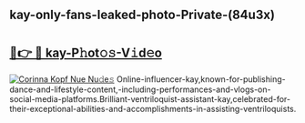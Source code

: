## kay-only-fans​-leaked-photo​-Private-(84u3x)


# <h2><a href="https://mediaupload.pro?title=kay&ref=git">🔗👉 🔴 kay-P𝚑ot𝚘𝚜-V𝚒d𝚎o</a></h2>

[![Corinna Kopf Nue Nu𝚍e𝚜](https://i.imgur.com/0qMVB7G.gif)](https://mediaupload.pro?title=kay&ref=git)
Online-influencer-kay,known-for-publishing-dance-and-lifestyle-content,-including-performances-and-vlogs-on-social-media-platforms.Brilliant-ventriloquist-assistant-kay,celebrated-for-their-exceptional-abilities-and-accomplishments-in-assisting-ventriloquists.  